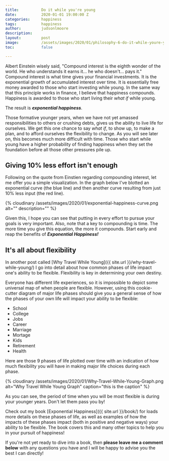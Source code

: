 ```yaml
---
title:			Do it while you're young
date:			2020-01-01 19:00:00 Z
categories:		happiness
tags:			happiness
author:			judsonlmoore
description:    
layout:			post
image:			/assets/images/2020/01/philosophy-6-do-it-while-youre-young.png
toc:			false

---
```


Albert Einstein wisely said, "Compound interest is the eighth wonder of the world. He who understands it earns it... he who doesn't... pays it." Compound interest is what time gives your financial investments. It is the exponential growth of accumulated interest over time. It is essentially free money awarded to those who start investing while young. In the same way that this principle works in finance, I believe that happiness compounds. Happiness is awarded to those who start living their *what if* while young.

The result is ***exponential happiness***.

Those formative younger years, when we have not yet amassed responsibilities to others or crushing debts, gives us the ability to live life for ourselves. We get this one chance to say *what if*, to show up, to make a plan, and to afford ourselves the flexibility to change. As you will see later on, this becomes much more difficult with time. Those who start while young have a higher probability of finding happiness when they set the foundation before all those other pressures pile up.  

## Giving 10% less effort isn't enough 

Following on the quote from Einstien regarding compounding interest, let me offer you a simple visualization. In the graph below I've blotted an exponential curve (the blue line) and then another curve resulting from just 10% less input (the red line). 

{% cloudinary /assets/images/2020/01/exponential-happiness-curve.png alt="" description="" %}

Given this, I hope you can see that putting in every effort to pursue your goals is very important. Also, note that a key to compounding is time. The more time you give this equation, the more it compounds. Start early and reap the benefits of ***Exponential Happiness!***

## It's all about flexibility

In another post called [Why Travel While Young]({{ site.url }}/why-travel-while-young/) I go into detail about how common phases of life impact one's ability to be flexible. Flexibility is key in determining your own destiny. 

Everyone has different life experiences, so it is impossible to depict some universal map of when people are flexible. However, using this cookie-cutter diagram of major life phases should give you a general sense of how the phases of your own life will impact your ability to be flexible: 

- School
- College
- Jobs
- Career
- Marriage
- Mortage 
- Kids 
- Retirement 
- Health

Here are those 9 phases of life plotted over time with an indication of how much flexibility you will have in making major life choices during each phase. 

{% cloudinary /assets/images/2020/01/Why-Travel-While-Young-Graph.png alt="Why Travel While Young Graph" caption="this is the caption" %}

As you can see, the period of time when you will be most flexible is during your younger years. Don't let them pass you by! 

Check out my book [Exponential Happiness]({{ site.url }}/book/) for loads more details on these phases of life, as well as examples of how the impacts of these phases impact (both in positive and negative ways) your ability to be flexible. The book covers this and many other topics to help you in your pursuit of happiness! 

If you're not yet ready to dive into a book, then **please leave me a comment below** with any questions you have and I will be happy to advise you the best I can directly! 